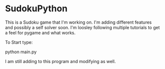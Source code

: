 # SudokuPython
This is a Sudoku game that I'm working on. I'm adding different features and possibly a self solver soon. 
I'm loosley following multiple tutorials to get a feel for pygame and what works.

To Start type:

python main.py

I am still adding to this program and modifying as well.
